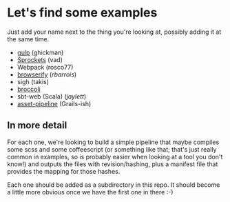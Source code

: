 # Let's find some examples

Just add your name next to the thing you're looking at, possibly adding it at the same time.

 * [gulp](https://github.com/jaylett/django-and-pipelines/tree/master/gulp) (ghickman)
 * [Sprockets](https://github.com/jaylett/django-and-pipelines/tree/master/sprockets) (vad)
 * Webpack (rosco77)
 * [browserify](https://github.com/jaylett/django-and-pipelines/tree/master/browserify-shell) (*rbarrois*)
 * sigh (takis)
 * [broccoli](https://github.com/jaylett/django-and-pipelines/tree/master/broccoli)
 * sbt-web (Scala) (*jaylett*)
 * [asset-pipeline](https://github.com/jaylett/django-and-pipelines/tree/master/asset-pipeline) (Grails-ish)

## In more detail

For each one, we're looking to build a simple pipeline that maybe compiles some scss and some coffeescript (or something like that; that's just really common in examples, so is probably easier when looking at a tool you don't know!) and outputs the files with revision/hashing, plus a manifest file that provides the mapping for those hashes.

Each one should be added as a subdirectory in this repo. It should become a little more obvious once we have the first one in there :-)
